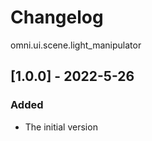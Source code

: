 # Changelog

omni.ui.scene.light_manipulator

## [1.0.0] - 2022-5-26
### Added
- The initial version
